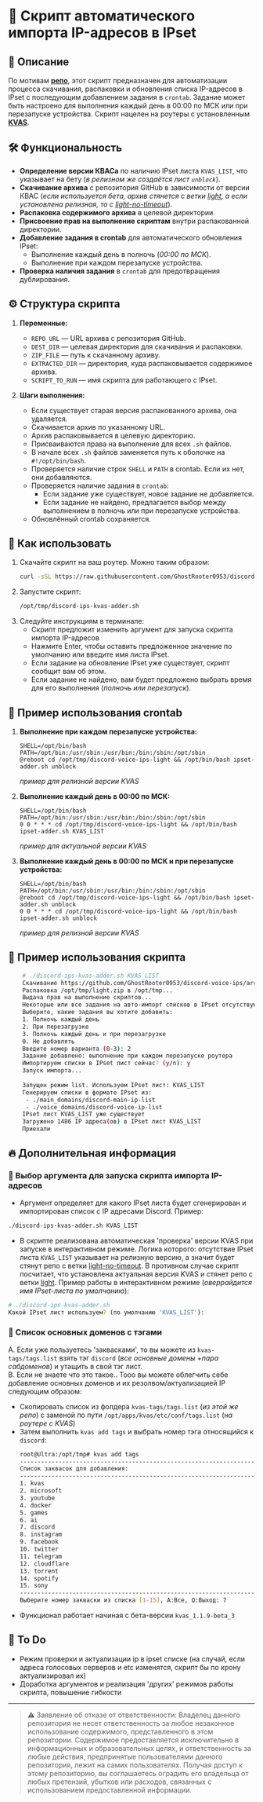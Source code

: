 # 📌 Скрипт автоматического импорта IP-адресов в IPset

## 📖 Описание

По мотивам **[репо](https://github.com/GhostRooter0953/discord-voice-ips)**, этот скрипт предназначен для автоматизации процесса скачивания, распаковки и обновления списка IP-адресов в IPset с последующим добавлением задания в `crontab`. Задание может быть настроено для выполнения каждый день в 00:00 по МСК или при перезапуске устройства. Скрипт нацелен на роутеры с установленным **[KVAS](https://github.com/qzeleza/kvas)**.

## 🛠 Функциональность

- **Определение версии КВАСа** по наличию IPset листа `KVAS_LIST`, что указывает на бету (_в релизном же создаётся лист `unblock`_).
- **Скачивание архива** с репозитория GitHub в зависимости от версии КВАС (_если используется бета, архив стянется с ветки [light](https://github.com/GhostRooter0953/discord-voice-ips/tree/light), а если установлена релизная, то с [light-no-timeout](https://github.com/GhostRooter0953/discord-voice-ips/tree/light-no-timeout)_).
- **Распаковка содержимого архива** в целевой директории.
- **Присвоение прав на выполнение скриптам** внутри распакованной директории.
- **Добавление задания в crontab** для автоматического обновления IPset:
  - Выполнение каждый день в полночь (_00:00 по МСК_).
  - Выполнение при каждом перезапуске устройства.
- **Проверка наличия задания** в `crontab` для предотвращения дублирования.

## ⚙️ Структура скрипта

1. **Переменные:**
   - `REPO_URL` — URL архива с репозитория GitHub.
   - `DEST_DIR` — целевая директория для скачивания и распаковки.
   - `ZIP_FILE` — путь к скачанному архиву.
   - `EXTRACTED_DIR` — директория, куда распаковывается содержимое архива.
   - `SCRIPT_TO_RUN` — имя скрипта для работающего с IPset.

2. **Шаги выполнения:**
   - Если существует старая версия распакованного архива, она удаляется.
   - Скачивается архив по указанному URL.
   - Архив распаковывается в целевую директорию.
   - Присваиваются права на выполнение для всех `.sh` файлов.
   - В начале всех `.sh` файлов заменяется путь к оболочке на `#!/opt/bin/bash`.
   - Проверяется наличие строк `SHELL` и `PATH` в crontab. Если их нет, они добавляются.
   - Проверяется наличие задания в `crontab`:
     - Если задание уже существует, новое задание не добавляется.
     - Если задание не найдено, предлагается выбор между выполнением в полночь или при перезапуске устройства.
   - Обновлённый crontab сохраняется.

## 🚀 Как использовать

1. Скачайте скрипт на ваш роутер. Можно таким образом:
    ```bash
    curl -sSL https://raw.githubusercontent.com/GhostRooter0953/discord-ips-kvas-adder/master/discord-ips-kvas-adder.sh > /opt/tmp/discord-ips-kvas-adder.sh && chmod +x /opt/tmp/discord-ips-kvas-adder.sh
    ```
2. Запустите скрипт:
    ```bash
    /opt/tmp/discord-ips-kvas-adder.sh
    ```
4. Следуйте инструкциям в терминале:
   - Скрипт предложит изменить аргумент для запуска скрипта импорта IP-адресов
   - Нажмите Enter, чтобы оставить предложенное значение по умолчанию или введите имя листа IPset.
   - Если задание на обновление IPset уже существует, скрипт сообщит вам об этом.
   - Если задание не найдено, вам будет предложено выбрать время для его выполнения (_полночь или перезапуск_).

## 🚀 Пример использования crontab

1. **Выполнение при каждом перезапуске устройства:**
    ```crontab
    SHELL=/opt/bin/bash
    PATH=/opt/bin:/usr/sbin:/usr/bin:/bin:/sbin:/opt/sbin
    @reboot cd /opt/tmp/discord-voice-ips-light && /opt/bin/bash ipset-adder.sh unblock
    ```
    _пример для релизной версии KVAS_

2. **Выполнение каждый день в 00:00 по МСК:**
    ```crontab
    SHELL=/opt/bin/bash
    PATH=/opt/bin:/usr/sbin:/usr/bin:/bin:/sbin:/opt/sbin
    0 0 * * * cd /opt/tmp/discord-voice-ips-light && /opt/bin/bash ipset-adder.sh KVAS_LIST
    ```
    _пример для актуальной версии KVAS_

3. **Выполнение каждый день в 00:00 по МСК и при перезапуске устройства:**
    ```crontab
    SHELL=/opt/bin/bash
    PATH=/opt/bin:/usr/sbin:/usr/bin:/bin:/sbin:/opt/sbin
    @reboot cd /opt/tmp/discord-voice-ips-light && /opt/bin/bash ipset-adder.sh unblock
    0 0 * * * cd /opt/tmp/discord-voice-ips-light && /opt/bin/bash ipset-adder.sh unblock
    ```
    _пример для релизной версии KVAS_

## 🚀 Пример использования скрипта

```bash
    # ./discord-ips-kvas-adder.sh KVAS_LIST
    Скачивание https://github.com/GhostRooter0953/discord-voice-ips/archive/refs/heads/light.zip...
    Распаковка /opt/tmp/light.zip в /opt/tmp...
    Выдача прав на выполнение скриптов...
    Некоторые или все задания на авто-импорт списков в IPset отсутствуют
    Выберите, какие задания вы хотите добавить:
    1. Полночь каждый день
    2. При перезагрузке
    3. Полночь каждый день и при перезагрузке
    0. Не добавлять
    Введите номер варианта (0-3): 2
    Задание добавлено: выполнение при каждом перезапуске роутера
    Импортируем списки в IPset лист сейчас? (y/n): y
    Запуск импорта...
    
    Запущен режим list. Используем IPset лист: KVAS_LIST
    Генерируем списки в формате IPset из:
     - ./main_domains/discord-main-ip-list
     - ./voice_domains/discord-voice-ip-list
    IPset лист KVAS_LIST уже существует
    Загружено 1486 IP адреса(ов) в IPset лист KVAS_LIST
    Приехали
```

## 🔥 Дополнительная информация

### 🔻 Выбор аргумента для запуска скрипта импорта IP-адресов

- Аргумент определяет для какого IPset листа будет сгенерирован и импортирован список с IP адресами Discord. Пример:
```bash
./discord-ips-kvas-adder.sh KVAS_LIST
```
- В скрипте реализована автоматическая 'проверка' версии KVAS при запуске в интерактивном режиме. Логика которого: отсутствие IPset листа `KVAS_LIST` указывает на релизную версию, а значит будет стянут репо с ветки [light-no-timeout](https://github.com/GhostRooter0953/discord-voice-ips/tree/light-no-timeout). В противном случае скрипт посчитает, что установлена актуальная версия KVAS и стянет репо с ветки [light](https://github.com/GhostRooter0953/discord-voice-ips/tree/light). Пример работы в интерактивном режиме (_оверрайдится имя IPset-листа по умолчанию_):
```bash
# ./discord-ips-kvas-adder.sh
Какой IPset лист используем? (по умолчанию 'KVAS_LIST'):
```

### 🔻 Список основных доменов с тэгами

A. Если уже пользуетесь 'заквасками', то вы можете из `kvas-tags/tags.list` взять тэг `discord` (_все основные домены +пара сабдоменов_) и утащить в свой тэг лист.  
B. Если не знаете что это такое.. Тооо вы можете облегчить себе добавление основных доменов и их резолвом/актуализацией IP следующим образом:  
  - Скопировать список из фолдера `kvas-tags/tags.list` (_из этой же репо_) с заменой по пути `/opt/apps/kvas/etc/conf/tags.list` (_на роутере с KVAS_)
  - Затем выполнить `kvas add tags` и выбрать номер тэга относящийся к `discord`:
    ```bash
    root@Ultra:/opt/tmp# kvas add tags
    ----------------------------------------------------------------------------------------------------------------------------------------
    Список заквасок для добавления:
    ----------------------------------------------------------------------------------------------------------------------------------------
    1. kvas                                                                                                                     ОТСУТСТВУЕТ
    2. microsoft                                                                                                                ОТСУТСТВУЕТ
    3. youtube                                                                                                                  ОТСУТСТВУЕТ
    4. docker                                                                                                                   ОТСУТСТВУЕТ
    5. games                                                                                                                    ОТСУТСТВУЕТ
    6. ai                                                                                                                       ОТСУТСТВУЕТ
    7. discord                                                                                                                  ОТСУТСТВУЕТ
    8. instagram                                                                                                                ОТСУТСТВУЕТ
    9. facebook                                                                                                                 ОТСУТСТВУЕТ
    10. twitter                                                                                                                 ОТСУТСТВУЕТ
    11. telegram                                                                                                                ОТСУТСТВУЕТ
    12. cloudflare                                                                                                              ОТСУТСТВУЕТ
    13. torrent                                                                                                                 ОТСУТСТВУЕТ
    14. spotify                                                                                                                 ОТСУТСТВУЕТ
    15. sony                                                                                                                    ОТСУТСТВУЕТ
    ----------------------------------------------------------------------------------------------------------------------------------------
    Выберите номер закваски из списка [1-15], A:Все, Q:Выход: 7
    ```
  - Функционал работает начиная с бета-версии `kvas_1.1.9-beta_3`
 
## 🔧 To Do

- Режим проверки и актуализации ip в ipset списке (на случай, если адреса голосовых серверов и etc изменятся, скрипт бы по крону актуализировал их)
- Доработка аргументов и реализация 'других' режимов работы скрипта, повышение гибкости

---

> ⚠️ Заявление об отказе от ответственности: Владелец данного репозитория не несет ответственность за любое незаконное использование содержимого, представленного в этом репозитории. Содержимое предоставляется исключительно в информационных и образовательных целях, и ответственность за любые действия, предпринятые пользователями данного репозитория, лежит на самих пользователях. Получая доступ к этому репозиторию, вы соглашаетесь оградить его владельца от любых претензий, убытков или расходов, связанных с использованием предоставленной информации.
